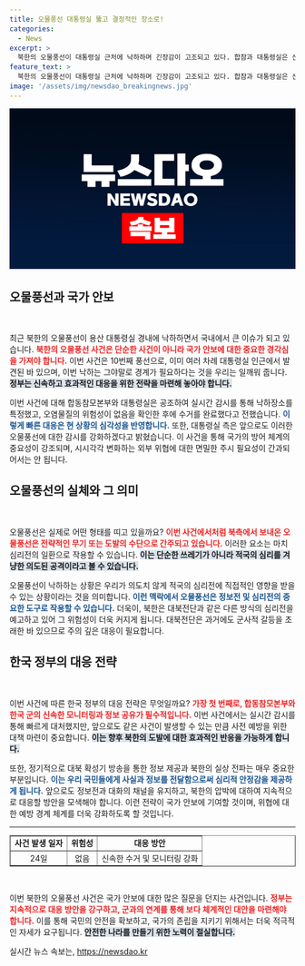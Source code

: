 ```yaml
---
title: 오물풍선 대통령실 뚫고 결정적인 장소로!
categories:
  - News
excerpt: >
  북한의 오물풍선이 대통령실 근처에 낙하하며 긴장감이 고조되고 있다. 합참과 대통령실은 신속하게 수거했지만, 지속적인 모니터링과 대북확성기 방송으로 맞대응 중이다. 향후 대북전단과 관련한 강력한 대응도 예고돼 긴장감이 더해진다.
feature_text: >
  북한의 오물풍선이 대통령실 근처에 낙하하며 긴장감이 고조되고 있다. 합참과 대통령실은 신속하게 수거했지만, 지속적인 모니터링과 대북확성기 방송으로 맞대응 중이다. 향후 대북전단과 관련한 강력한 대응도 예고돼 긴장감이 더해진다.
image: '/assets/img/newsdao_breakingnews.jpg'
---
```


<p><img src="/assets/img/newsdao_breakingnews.jpg" alt="bookingtag 속보" /></p>

<h2 data-ke-size="size26">오물풍선과 국가 안보</h2>

<p data-ke-size="size16">&nbsp;</p>

<p>최근 북한의 오물풍선이 용산 대통령실 경내에 낙하하면서 국내에서 큰 이슈가 되고 있습니다. <b><span style="color: #ee2323;">북한의 오물풍선 사건은 단순한 사건이 아니라 국가 안보에 대한 중요한 경각심을 가져야 합니다.</span></b> 이번 사건은 10번째 풍선으로, 이미 여러 차례 대통령실 인근에서 발견된 바 있으며, 이번 낙하는 그야말로 경계가 필요하다는 것을 우리는 일깨워 줍니다. <b><span style="background-color: #21538527;">정부는 신속하고 효과적인 대응을 위한 전략을 마련해 놓아야 합니다.</span></b></p>

<p>이번 사건에 대해 합동참모본부와 대통령실은 공조하여 실시간 감시를 통해 낙하장소를 특정했고, 오염물질의 위험성이 없음을 확인한 후에 수거를 완료했다고 전했습니다. <b><span style="color: #1a5490;">이렇게 빠른 대응은 현 상황의 심각성을 반영합니다.</span></b> 또한, 대통령실 측은 앞으로도 이러한 오물풍선에 대한 감시를 강화하겠다고 밝혔습니다. 이 사건을 통해 국가의 방어 체계의 중요성이 강조되며, 시시각각 변화하는 외부 위협에 대한 면밀한 주시 필요성이 간과되어서는 안 됩니다.</p>

<h2 data-ke-size="size26">오물풍선의 실체와 그 의미</h2>

<p data-ke-size="size16">&nbsp;</p>

<p>오물풍선은 실제로 어떤 형태를 띠고 있을까요? <b><span style="color: #ee2323;">이번 사건에서처럼 북측에서 보내온 오물풍선은 전략적인 무기 또는 도발의 수단으로 간주되고 있습니다.</span></b> 이러한 요소는 마치 심리전의 일환으로 작용할 수 있습니다. <b><span style="background-color: #21538527;">이는 단순한 쓰레기가 아니라 적국의 심리를 겨냥한 의도된 공격이라고 볼 수 있습니다.</span></b> </p>

<p>오물풍선이 낙하하는 상황은 우리가 의도치 않게 적국의 심리전에 직접적인 영향을 받을 수 있는 상황이라는 것을 의미합니다. <b><span style="color: #1a5490;">이런 맥락에서 오물풍선은 정보전 및 심리전의 중요한 도구로 작용할 수 있습니다.</span></b> 더욱이, 북한은 대북전단과 같은 다른 방식의 심리전을 예고하고 있어 그 위험성이 더욱 커지게 됩니다. 대북전단은 과거에도 군사적 갈등을 초래한 바 있으므로 주의 깊은 대응이 필요합니다.</p>

<h2 data-ke-size="size26">한국 정부의 대응 전략</h2>

<p data-ke-size="size16">&nbsp;</p>

<p>이번 사건에 따른 한국 정부의 대응 전략은 무엇일까요? <b><span style="color: #ee2323;">가장 첫 번째로, 합동참모본부와 한국 군의 신속한 모니터링과 정보 공유가 필수적입니다.</span></b> 이번 사건에서는 실시간 감시를 통해 빠르게 대처했지만, 앞으로도 같은 사건이 발생할 수 있는 만큼 사전 예방을 위한 대책 마련이 중요합니다. <b><span style="background-color: #21538527;">이는 향후 북한의 도발에 대한 효과적인 반응을 가능하게 합니다.</span></b> </p>

<p>또한, 정기적으로 대북 확성기 방송을 통한 정보 제공과 북한의 실상 전파는 매우 중요한 부분입니다. <b><span style="color: #1a5490;">이는 우리 국민들에게 사실과 정보를 전달함으로써 심리적 안정감을 제공하게 됩니다.</span></b> 앞으로도 정보전과 대화의 채널을 유지하고, 북한의 압박에 대하여 지속적으로 대응할 방안을 모색해야 합니다. 이런 전략이 국가 안보에 기여할 것이며, 위협에 대한 예방 경계 체계를 더욱 강화하도록 할 것입니다.</p>

<hr>

<table style="width: 100%; border-collapse: collapse;" border="1">
<tr>
<td style="text-align: center; height: 17px;"><b>사건 발생 일자</b></td>
<td style="text-align: center; height: 17px;"><b>위험성</b></td>
<td style="text-align: center; height: 17px;"><b>대응 방안</b></td>
</tr>
<tr>
<td style="text-align: center; height: 17px;">24일</td>
<td style="text-align: center; height: 17px;">없음</td>
<td style="text-align: center; height: 17px;">신속한 수거 및 모니터링 강화</td>
</tr>
</table>

<p data-ke-size="size16">&nbsp;</p>

<p>이번 북한의 오물풍선 사건은 국가 안보에 대한 많은 질문을 던지는 사건입니다. <b><span style="color: #ee2323;">정부는 지속적으로 대응 방안을 강구하고, 군과의 연계를 통해 보다 체계적인 대안을 마련해야 합니다.</span></b> 이를 통해 국민의 안전을 확보하고, 국가의 존립을 지키기 위해서는 더욱 적극적인 자세가 요구됩니다. <b><span style="background-color: #21538527;">안전한 나라를 만들기 위한 노력이 절실합니다.</span></b></p>
실시간 뉴스 속보는, <a href="https://newsdao.kr" rel="dofollow">https://newsdao.kr</a>



